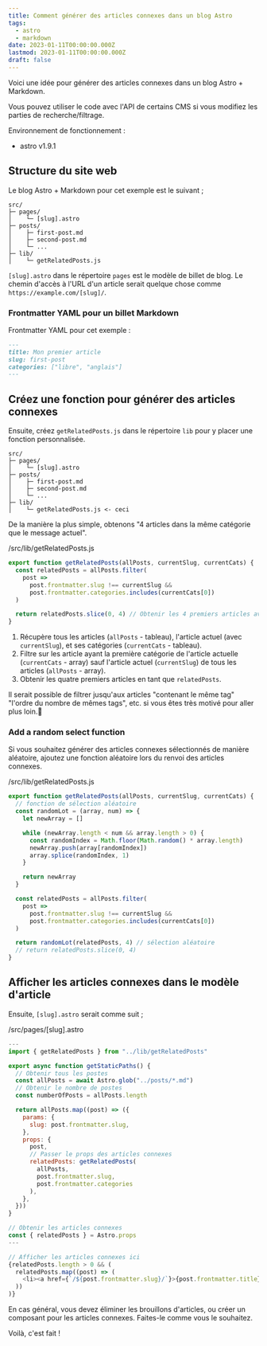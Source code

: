 ```yaml
---
title: Comment générer des articles connexes dans un blog Astro
tags:
  - astro
  - markdown
date: 2023-01-11T00:00:00.000Z
lastmod: 2023-01-11T00:00:00.000Z
draft: false
---
```


Voici une idée pour générer des articles connexes dans un blog Astro + Markdown.

Vous pouvez utiliser le code avec l'API de certains CMS si vous modifiez les parties de recherche/filtrage.

Environnement de fonctionnement :

- astro v1.9.1

## Structure du site web

Le blog Astro + Markdown pour cet exemple est le suivant ;

```tree
src/
├─ pages/
│    └─ [slug].astro
├─ posts/
│    ├─ first-post.md
│    ├─ second-post.md
│    └─ ...
├─ lib/
│    └─ getRelatedPosts.js
```

`[slug].astro` dans le répertoire `pages` est le modèle de billet de blog. Le chemin d'accès à l'URL d'un article serait quelque chose comme `https://example.com/[slug]/`.

### Frontmatter YAML pour un billet Markdown

Frontmatter YAML pour cet exemple :

```md
---
title: Mon premier article
slug: first-post
categories: ["libre", "anglais"]
---
```

## Créez une fonction pour générer des articles connexes

Ensuite, créez `getRelatedPosts.js` dans le répertoire `lib` pour y placer une fonction personnalisée.

```tree
src/
├─ pages/
│    └─ [slug].astro
├─ posts/
│    ├─ first-post.md
│    ├─ second-post.md
│    └─ ...
├─ lib/
│    └─ getRelatedPosts.js <- ceci
```

De la manière la plus simple, obtenons "4 articles dans la même catégorie que le message actuel".

<div class="filename">/src/lib/getRelatedPosts.js</div>

```js
export function getRelatedPosts(allPosts, currentSlug, currentCats) {
  const relatedPosts = allPosts.filter(
    post =>
      post.frontmatter.slug !== currentSlug &&
      post.frontmatter.categories.includes(currentCats[0])
  )

  return relatedPosts.slice(0, 4) // Obtenir les 4 premiers articles avec slice()
}
```

1. Récupère tous les articles (`allPosts` - tableau), l'article actuel (avec `currentSlug`), et ses catégories (`currentCats` - tableau).
2. Filtre sur les article ayant la première catégorie de l'article actuelle (`currentCats` - array) sauf l'article actuel (`currentSlug`) de tous les articles (`allPosts` - array).
3. Obtenir les quatre premiers articles en tant que `relatedPosts`.

Il serait possible de filtrer jusqu'aux articles "contenant le même tag" "l'ordre du nombre de mêmes tags", etc. si vous êtes très motivé pour aller plus loin.🙂

### Add a random select function

Si vous souhaitez générer des articles connexes sélectionnés de manière aléatoire, ajoutez une fonction aléatoire lors du renvoi des articles connexes.

<div class="filename">/src/lib/getRelatedPosts.js</div>

```js
export function getRelatedPosts(allPosts, currentSlug, currentCats) {
  // fonction de sélection aléatoire
  const randomLot = (array, num) => {
    let newArray = []

    while (newArray.length < num && array.length > 0) {
      const randomIndex = Math.floor(Math.random() * array.length)
      newArray.push(array[randomIndex])
      array.splice(randomIndex, 1)
    }

    return newArray
  }

  const relatedPosts = allPosts.filter(
    post =>
      post.frontmatter.slug !== currentSlug &&
      post.frontmatter.categories.includes(currentCats[0])
  )

  return randomLot(relatedPosts, 4) // sélection aléatoire
  // return relatedPosts.slice(0, 4)
}
```

## Afficher les articles connexes dans le modèle d'article

Ensuite, `[slug].astro` serait comme suit ;

<div class="filename">/src/pages/[slug].astro</div>

```js
---
import { getRelatedPosts } from "../lib/getRelatedPosts"

export async function getStaticPaths() {
  // Obtenir tous les postes
  const allPosts = await Astro.glob("../posts/*.md")
  // Obtenir le nombre de postes
  const numberOfPosts = allPosts.length

  return allPosts.map((post) => ({
    params: {
      slug: post.frontmatter.slug,
    },
    props: {
      post,
      // Passer le props des articles connexes
      relatedPosts: getRelatedPosts(
        allPosts,
        post.frontmatter.slug,
        post.frontmatter.categories
      ),
    },
  }))
}

// Obtenir les articles connexes
const { relatedPosts } = Astro.props
---

// Afficher les articles connexes ici
{relatedPosts.length > 0 && (
  relatedPosts.map((post) => (
    <li><a href={`/${post.frontmatter.slug}/`}>{post.frontmatter.title}</a></li>
  ))
)}
```

En cas général, vous devez éliminer les brouillons d'articles, ou créer un composant pour les articles connexes. Faites-le comme vous le souhaitez.

Voilà, c'est fait !
